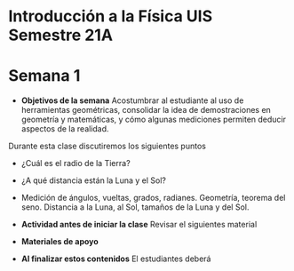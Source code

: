 # Introducción a la Física UIS Semestre 21A
# Semana 1

+ **Objetivos de la semana**
Acostumbrar al estudiante al uso de herramientas geométricas, consolidar la idea de demostraciones en geometría y matemáticas, y cómo algunas mediciones permiten deducir aspectos de la realidad.

Durante esta clase discutiremos los siguientes puntos
+ ¿Cuál es el radio de la Tierra?
+ ¿A qué distancia están la Luna y el Sol?
+ Medición de ángulos, vueltas, grados, radianes. Geometría, teorema del seno. Distancia a la Luna, al Sol, tamaños de la Luna y del Sol.

+ **Actividad antes de iniciar la clase**
Revisar el siguientes material

+ **Materiales de apoyo**

 + **Al finalizar estos contenidos** El estudiantes deberá
